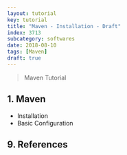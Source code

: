 ```yaml
---
layout: tutorial
key: tutorial
title: "Maven - Installation - Draft"
index: 3713
subcategory: softwares
date: 2018-08-10
tags: [Maven]
draft: true
---
```


> Maven Tutorial

## 1. Maven
* Installation
* Basic Configuration


## 9. References
